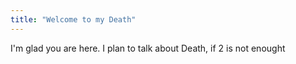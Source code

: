 ```yaml
---
title: "Welcome to my Death"
---
```


I'm glad you are here. I plan to talk about Death, if 2 is not enought
